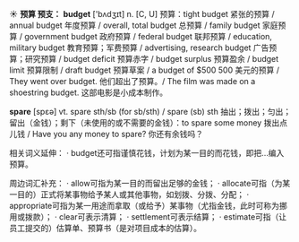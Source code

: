 ☀ <span class="category">**预算 预支：**</span>
<span class="vocabulary">**budget**</span> ['bʌdӡɪt] 
<span class="definition">n. [C, U] 预算：</span>tight budget 紧张的预算 / annual budget 年度预算 / overall, total budget 总预算 / family budget 家庭预算 / government budget 政府预算 / federal budget 联邦预算 / education, military budget 教育预算；军费预算 / advertising, research budget 广告预算；研究预算 / budget deficit 预算赤字 / budget surplus 预算盈余 / budget limit 预算限制 / draft budget 预算草案 / a budget of $500 500 美元的预算 / They went over budget. 他们超出了预算。/ The film was made on a shoestring budget. 这部电影是小成本制作。

<span class="vocabulary">**spare**</span> [spεə] 
<span class="definition">vt. spare sth/sb (for sb/sth) / spare (sb) sth 抽出；拨出；匀出；留出（金钱）；剩下（未使用的或不需要的金钱）：</span>to spare some money 拨出点儿钱 / Have you any money to spare? 你还有余钱吗？

相关词义延伸：
· budget还可指谨慎花钱，计划为某一目的而花钱，即把…编入预算。

周边词汇补充：
· allow可指为某一目的而留出足够的金钱；
· allocate可指（为某一目的）正式将某事物给予某人或其他事物，如划拨、分拨、分配；
· appropriate可指为某一用途而拿取（或给予）某事物（尤指金钱，此时可称为挪用或拨款）；
· clear可表示清算；
· settlement可表示结算；
· estimate可指（让员工提交的）估算单、预算书（是对项目成本的估算）。

